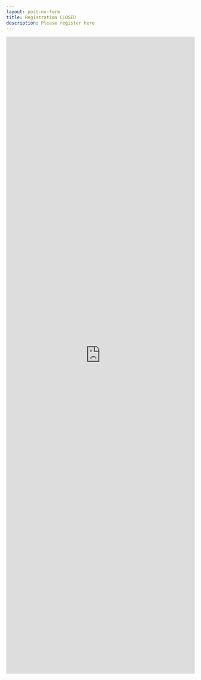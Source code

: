 ```yaml
---
layout: post-no-form
title: Registration CLOSED
description: Please register here
---
```


<iframe src="https://docs.google.com/forms/d/e/1FAIpQLSetaRm2JelQIaopWepUJaZ8dn7xbco3WzZF2-qH8OjhuPmLNg/viewform?embedded=true" width="100%" height="1700" frameborder="0" marginheight="0" marginwidth="0">Loading...</iframe>


